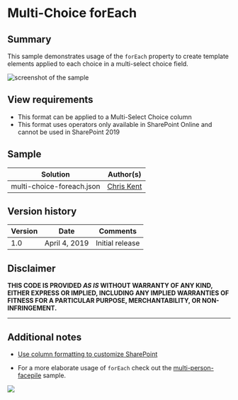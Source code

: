 # Multi-Choice forEach

## Summary
This sample demonstrates usage of the `forEach` property to create template elements applied to each choice in a multi-select choice field.


![screenshot of the sample](./assets/screenshot.png)

## View requirements
- This format can be applied to a Multi-Select Choice column
- This format uses operators only available in SharePoint Online and cannot be used in SharePoint 2019

## Sample

Solution|Author(s)
--------|---------
multi-choice-foreach.json | [Chris Kent](https://github.com/thechriskent)

## Version history

Version|Date|Comments
-------|----|--------
1.0|April 4, 2019|Initial release

## Disclaimer
**THIS CODE IS PROVIDED *AS IS* WITHOUT WARRANTY OF ANY KIND, EITHER EXPRESS OR IMPLIED, INCLUDING ANY IMPLIED WARRANTIES OF FITNESS FOR A PARTICULAR PURPOSE, MERCHANTABILITY, OR NON-INFRINGEMENT.**

---

## Additional notes

- [Use column formatting to customize SharePoint](https://docs.microsoft.com/en-us/sharepoint/dev/declarative-customization/column-formatting)

- For a more elaborate usage of `forEach` check out the [multi-person-facepile](../multi-person-facepile) sample.

<img src="https://pnptelemetry.azurewebsites.net/list-formatting/column-samples/multi-choice-foreach" />
